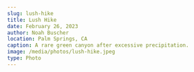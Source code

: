 ```yaml
---
slug: lush-hike
title: Lush Hike
date: February 26, 2023
author: Noah Buscher
location: Palm Springs, CA
caption: A rare green canyon after excessive precipitation.
image: /media/photos/lush-hike.jpeg
type: Photo
---
```


